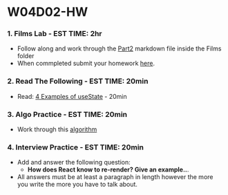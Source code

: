 # W04D02-HW

### 1. Films Lab - EST TIME: 2hr

- Follow along and work through the [Part2](./Films/Part2.md) markdown file inside the Films folder
- When commpleted submit your homework [here](https://docs.google.com/forms/u/3/d/e/1FAIpQLSezWVG8OLr6ZxmRNOwZ6xsoYO5lu_7L1LTWA3X6iclG4iG_Hw/viewform?usp=send_form). 

### 2. Read The Following - EST TIME: 20min

- Read: [4 Examples of useState](https://daveceddia.com/usestate-hook-examples/) - 20min

### 3. Algo Practice - EST TIME: 20min

- Work through this [algorithm](letter-numbers.md) 

### 4.  Interview Practice - EST TIME: 20min

- Add and answer the following question: 
   - **How does React know to re-render? Give an example..**.
- All answers must be at least a paragraph in length however the more you write the more you have to talk about.

